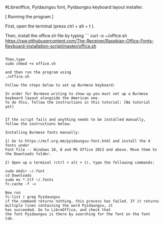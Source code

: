 #Libreoffice, Pyidaungsu font, Pyidaungsu keyboard layout installer. 

[ Running the program ]

First, open the terminal (press ctrl + alt + t ).

Then, install the office.sh file by typing ```
 curl -o ~/office.sh https://raw.githubusercontent.com/The-Receiver/Raspbian-Office-Fonts-Keyboard-installation-script/master/office.sh
```

Then,type
sudo chmod +x office.sh

and then run the program using
./office.sh

Follow the steps below to set up Burmese keyboard:

In order for Burmese writing to show up you must set up a Burmese keyboard layout alongside the American one.
To do this, follow the instructions in this tutorial: [No tutorial yet]


If the script fails and anything needs to be installed manually, follow the instructions below:

Installing Burmese fonts manually:

1) Go to https://mcf.org.mm/pyidaungsu-font.html and install the 4 fonts under 
Font File -- Windows 10, 8 and MS Office 2013 and above. Move them to the Downloads folder.

2) Open up a terminal (ctrl + alt + t), type the following commands:

sudo mkdir ~/.font 
cd Downloads
sudo mv *.ttf ~/.fonts
fc-cache -f -v

Now run
fc-list | grep Pyidaungsu
if the command returns nothing, this process has failed. If it returns multiple lines containing the word Pyidaungsu, it
has succeeded. Go to LibreOffice, and check that
the font Pyidaungsu is there by searching for the font on the font tab.

